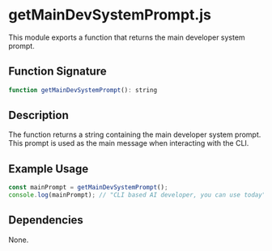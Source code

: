 # getMainDevSystemPrompt.js

This module exports a function that returns the main developer system prompt.

## Function Signature

```javascript
function getMainDevSystemPrompt(): string
```

## Description

The function returns a string containing the main developer system prompt. This prompt is used as the main message when interacting with the CLI.

## Example Usage

```javascript
const mainPrompt = getMainDevSystemPrompt();
console.log(mainPrompt); // "CLI based AI developer, you can use today"
```

## Dependencies

None.